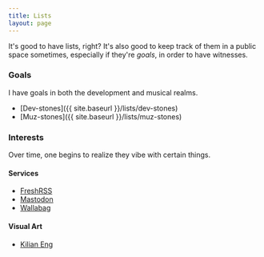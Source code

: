 ```yaml
---
title: Lists
layout: page
---
```

It's good to have lists, right? It's also good to keep track of them in a public space sometimes, especially if they're _goals_, in order to have witnesses.

### Goals

I have goals in both the development and musical realms.

* [Dev-stones]({{ site.baseurl }}/lists/dev-stones)
* [Muz-stones]({{ site.baseurl }}/lists/muz-stones)

### Interests

Over time, one begins to realize they vibe with certain things.

#### Services

* [FreshRSS](https://freshrss.org)
* [Mastodon](https://joinmastodon.org)
* [Wallabag](https://wallabag.org)

#### Visual Art

* [Kilian Eng](https://www.tumblr.com/dwdesign)
